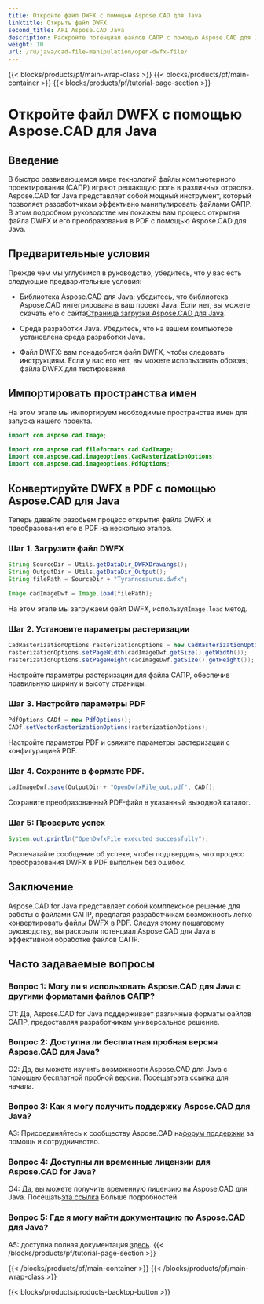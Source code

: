 ```yaml
---
title: Откройте файл DWFX с помощью Aspose.CAD для Java
linktitle: Открыть файл DWFX
second_title: API Aspose.CAD Java
description: Раскройте потенциал файлов САПР с помощью Aspose.CAD для Java. Легко конвертируйте DWFX в PDF.
weight: 10
url: /ru/java/cad-file-manipulation/open-dwfx-file/
---
```


{{< blocks/products/pf/main-wrap-class >}}
{{< blocks/products/pf/main-container >}}
{{< blocks/products/pf/tutorial-page-section >}}

# Откройте файл DWFX с помощью Aspose.CAD для Java

## Введение

В быстро развивающемся мире технологий файлы компьютерного проектирования (САПР) играют решающую роль в различных отраслях. Aspose.CAD for Java представляет собой мощный инструмент, который позволяет разработчикам эффективно манипулировать файлами САПР. В этом подробном руководстве мы покажем вам процесс открытия файла DWFX и его преобразования в PDF с помощью Aspose.CAD для Java.

## Предварительные условия

Прежде чем мы углубимся в руководство, убедитесь, что у вас есть следующие предварительные условия:

-  Библиотека Aspose.CAD для Java: убедитесь, что библиотека Aspose.CAD интегрирована в ваш проект Java. Если нет, вы можете скачать его с сайта[Страница загрузки Aspose.CAD для Java](https://releases.aspose.com/cad/java/).

- Среда разработки Java. Убедитесь, что на вашем компьютере установлена среда разработки Java.

- Файл DWFX: вам понадобится файл DWFX, чтобы следовать инструкциям. Если у вас его нет, вы можете использовать образец файла DWFX для тестирования.

## Импортировать пространства имен

На этом этапе мы импортируем необходимые пространства имен для запуска нашего проекта.

```java
import com.aspose.cad.Image;

import com.aspose.cad.fileformats.cad.CadImage;
import com.aspose.cad.imageoptions.CadRasterizationOptions;
import com.aspose.cad.imageoptions.PdfOptions;
```

## Конвертируйте DWFX в PDF с помощью Aspose.CAD для Java

Теперь давайте разобьем процесс открытия файла DWFX и преобразования его в PDF на несколько этапов.

### Шаг 1. Загрузите файл DWFX

```java
String SourceDir = Utils.getDataDir_DWFXDrawings();
String OutputDir = Utils.getDataDir_Output();
String filePath = SourceDir + "Tyrannosaurus.dwfx";

Image cadImageDwf = Image.load(filePath);
```

На этом этапе мы загружаем файл DWFX, используя`Image.load` метод.

### Шаг 2. Установите параметры растеризации

```java
CadRasterizationOptions rasterizationOptions = new CadRasterizationOptions();
rasterizationOptions.setPageWidth(cadImageDwf.getSize().getWidth());
rasterizationOptions.setPageHeight(cadImageDwf.getSize().getHeight());
```

Настройте параметры растеризации для файла САПР, обеспечив правильную ширину и высоту страницы.

### Шаг 3. Настройте параметры PDF

```java
PdfOptions CADf = new PdfOptions();
CADf.setVectorRasterizationOptions(rasterizationOptions);
```

Настройте параметры PDF и свяжите параметры растеризации с конфигурацией PDF.

### Шаг 4. Сохраните в формате PDF.

```java
cadImageDwf.save(OutputDir + "OpenDwfxFile_out.pdf", CADf);
```

Сохраните преобразованный PDF-файл в указанный выходной каталог.

### Шаг 5: Проверьте успех

```java
System.out.println("OpenDwfxFile executed successfully");
```

Распечатайте сообщение об успехе, чтобы подтвердить, что процесс преобразования DWFX в PDF выполнен без ошибок.

## Заключение

Aspose.CAD for Java представляет собой комплексное решение для работы с файлами САПР, предлагая разработчикам возможность легко конвертировать файлы DWFX в PDF. Следуя этому пошаговому руководству, вы раскрыли потенциал Aspose.CAD для Java в эффективной обработке файлов САПР.

## Часто задаваемые вопросы

### Вопрос 1: Могу ли я использовать Aspose.CAD для Java с другими форматами файлов САПР?

О1: Да, Aspose.CAD for Java поддерживает различные форматы файлов САПР, предоставляя разработчикам универсальное решение.

### Вопрос 2: Доступна ли бесплатная пробная версия Aspose.CAD для Java?

О2: Да, вы можете изучить возможности Aspose.CAD для Java с помощью бесплатной пробной версии. Посещать[эта ссылка](https://releases.aspose.com/) для начала.

### Вопрос 3: Как я могу получить поддержку Aspose.CAD для Java?

 A3: Присоединяйтесь к сообществу Aspose.CAD на[форум поддержки](https://forum.aspose.com/c/cad/19) за помощь и сотрудничество.

### Вопрос 4: Доступны ли временные лицензии для Aspose.CAD for Java?

 О4: Да, вы можете получить временную лицензию на Aspose.CAD для Java. Посещать[эта ссылка](https://purchase.aspose.com/temporary-license/) Больше подробностей.

### Вопрос 5: Где я могу найти документацию по Aspose.CAD для Java?

 A5: доступна полная документация.[здесь](https://reference.aspose.com/cad/java/).
{{< /blocks/products/pf/tutorial-page-section >}}

{{< /blocks/products/pf/main-container >}}
{{< /blocks/products/pf/main-wrap-class >}}

{{< blocks/products/products-backtop-button >}}

